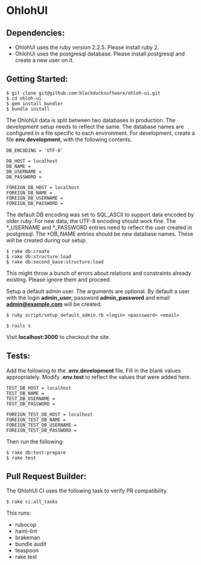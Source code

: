 OhlohUI
=======

Dependencies:
----------------

* OhlohUI uses the ruby version 2.2.5. Please install ruby 2.
* OhlohUI uses the postgresql database. Please install postgresql and create a new user on it.

Getting Started:
----------------

```
$ git clone git@github.com:blackducksoftware/ohloh-ui.git
$ cd ohloh-ui
$ gem install bundler
$ bundle install
```

The OhlohUI data is split between two databases in production. The development setup needs to reflect the same.
The database names are configured in a file specific to each environment. For development, create a file **env.development**, with the following contents.

```
DB_ENCODING = 'UTF-8'

DB_HOST = localhost
DB_NAME =
DB_USERNAME =
DB_PASSWORD =

FOREIGN_DB_HOST = localhost
FOREIGN_DB_NAME =
FOREIGN_DB_USERNAME =
FOREIGN_DB_PASSWORD =
```

The default DB encoding was set to SQL_ASCII to support data encoded by older ruby. For new data, the UTF-8 encoding should work fine. The *_USERNAME and *_PASSWORD entries need to reflect the user created in postgresql. The *DB_NAME entries should be new database names. These will be created during our setup.

```
$ rake db:create
$ rake db:structure:load
$ rake db:second_base:structure:load
```

This might throw a bunch of errors about relations and constraints already existing. Please ignore them and proceed.

Setup a default admin user. The arguments are optional. By default a user with the login **admin_user**, password **admin_password** and email **admin@example.com** will be created.

```
$ ruby script/setup_default_admin.rb <login> <passsword> <email>
```

```
$ rails s
```

Visit **localhost:3000** to checkout the site.

Tests:
--------------------

Add the following to the **.env.development** file. Fill in the blank values appropriately. Modify **.env.test** to reflect the values that were added here.

```
TEST_DB_HOST = localhost
TEST_DB_NAME =
TEST_DB_USERNAME =
TEST_DB_PASSWORD =

FOREIGN_TEST_DB_HOST = localhost
FOREIGN_TEST_DB_NAME =
FOREIGN_TEST_DB_USERNAME =
FOREIGN_TEST_DB_PASSWORD =
```

Then run the following:

```
$ rake db:test:prepare
$ rake test
```

Pull Request Builder:
--------------------

The OhlohUI CI uses the following task to verify PR compatibility.

```
$ rake ci:all_tasks
```

This runs:
* rubocop
* haml-lint
* brakeman
* bundle audit
* teaspoon
* rake test
